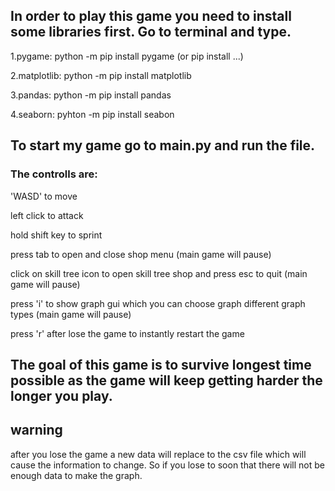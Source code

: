 ##  In order to play this game you need to install some libraries first. Go to terminal and type.

1.pygame: python -m pip install pygame (or pip install ...)

2.matplotlib: python -m pip install matplotlib

3.pandas: python -m pip install pandas

4.seaborn: pyhton -m pip install seabon

##  To start my game go to main.py and run the file.

###  The controlls are:

'WASD' to move

left click to attack

hold shift key to sprint

press tab to open and close shop menu (main game will pause)

click on skill tree icon to open skill tree shop and press esc to quit (main game will pause)

press 'i' to show graph gui which you can choose graph different graph types (main game will pause)

press 'r' after lose the game to instantly restart the game

##  The goal of this game is to survive longest time possible as the game will keep getting harder the longer you play.

## warning
after you lose the game a new data will replace to the csv file which will cause the information to change. So if you lose to soon that there will not be enough data to make the graph.



